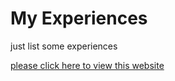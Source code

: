 # My Experiences
just list some experiences

[please click here to view this website](https://clairechiu0910.github.io/Simple_Experiences/)
